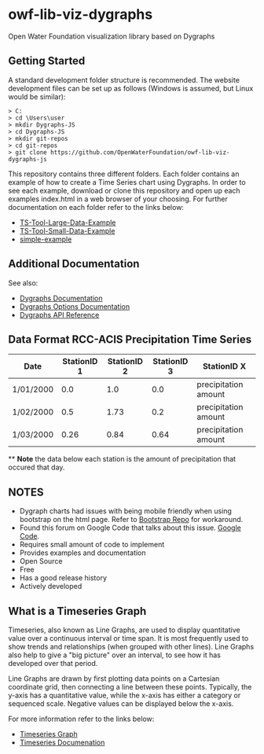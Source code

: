  # owf-lib-viz-dygraphs
Open Water Foundation visualization library based on Dygraphs

## Getting Started

A standard development folder structure is recommended. The website development files can be set up as follows (Windows is assumed, but Linux would be similar):

```
> C:
> cd \Users\user
> mkdir Dygraphs-JS
> cd Dygraphs-JS
> mkdir git-repos
> cd git-repos
> git clone https://github.com/OpenWaterFoundation/owf-lib-viz-dygraphs-js
``` 
This repository contains three different folders. Each folder contains an example of how to create a Time Series chart using Dygraphs. In order to see each example, download or clone this repository and open up each examples index.html in a web browser of your choosing. For further documentation on each folder refer to the links below:

* [TS-Tool-Large-Data-Example](https://github.com/OpenWaterFoundation/owf-lib-viz-dygraphs-js/tree/master/TS-Tool-Large-Data-Example)
* [TS-Tool-Small-Data-Example](https://github.com/OpenWaterFoundation/owf-lib-viz-dygraphs-js/tree/master/TS-Tool-Small-Data-Example)
* [simple-example](https://github.com/OpenWaterFoundation/owf-lib-viz-dygraphs-js/tree/master/simple-example)

## Additional Documentation

See also:
* [Dygraphs Documentation](http://dygraphs.com/tutorial.html)
* [Dygraphs Options Documentation](http://dygraphs.com/options.html)
* [Dygraphs API Reference](http://dygraphs.com/jsdoc/symbols/Dygraph.html)

## Data Format RCC-ACIS Precipitation Time Series
|Date   |StationID 1   |StationID 2   |StationID 3   |StationID X   |
|:-:|---|---|---|---|
|1/01/2000   |0.0   |1.0   |0.0   |precipitation amount   |
|1/02/2000   |0.5   |1.73   |0.2   |precipitation amount   |
|1/03/2000   |0.26   |0.84   |0.64   |precipitation amount   |

** **Note** the data below each station is the amount of precipitation that occured that day. 

## NOTES

* Dygraph charts had issues with being mobile friendly when using bootstrap on the html page. Refer to [Bootstrap Repo](https://github.com/OpenWaterFoundation/owf-lib-viz-bootstrap-js) for workaround.
* Found this forum on Google Code that talks about this issue. [Google Code](https://code.google.com/archive/p/dygraphs/issues/238).
* Requires small amount of code to implement 
* Provides examples and documentation
* Open Source
* Free
* Has a good release history
* Actively developed

## What is a Timeseries Graph

Timeseries, also known as Line Graphs, are used to display quantitative value over a continuous interval or time span. It is most frequently used to show trends and relationships (when grouped with other lines). Line Graphs also help to give a "big picture" over an interval, to see how it has developed over that period.

Line Graphs are drawn by first plotting data points on a Cartesian coordinate grid, then connecting a line between these points. Typically, the y-axis has a quantitative value, while the x-axis has either a category or sequenced scale. Negative values can be displayed below the x-axis.

For more information refer to the links below:

* [Timeseries Graph](http://www.datavizcatalogue.com/methods/line_graph.html)
* [Timeseries Documenation](https://developers.google.com/chart/interactive/docs/gallery/linechart)